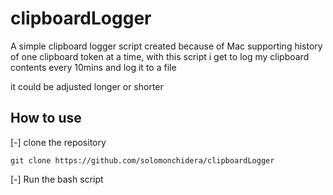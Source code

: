 # clipboardLogger
A simple clipboard logger script created because of Mac supporting history of one clipboard token at a time, with this script i get to log my clipboard contents every 10mins and log it to a file

it could be adjusted longer or shorter

## How to use
[-] clone the repository

```
git clone https://github.com/solomonchidera/clipboardLogger
```

[-] Run the bash script
